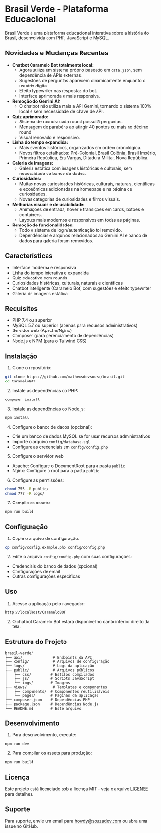 # Brasil Verde - Plataforma Educacional

Brasil Verde é uma plataforma educacional interativa sobre a história do Brasil, desenvolvida com PHP, JavaScript e MySQL.

## Novidades e Mudanças Recentes

- **Chatbot Caramelo Bot totalmente local:**
  - Agora utiliza um sistema próprio baseado em `data.json`, sem dependência de APIs externas.
  - Sugestões de perguntas aparecem dinamicamente enquanto o usuário digita.
  - Efeito typewriter nas respostas do bot.
  - Interface aprimorada e mais responsiva.
- **Remoção do Gemini AI:**
  - O chatbot não utiliza mais a API Gemini, tornando o sistema 100% local e sem necessidade de chave de API.
- **Quiz aprimorado:**
  - Sistema de rounds: cada round possui 5 perguntas.
  - Mensagem de parabéns ao atingir 40 pontos ou mais no décimo round.
  - Visual renovado e responsivo.
- **Linha do tempo expandida:**
  - Mais eventos históricos, organizados em ordem cronológica.
  - Novos filtros detalhados: Pré-Colonial, Brasil Colônia, Brasil Império, Primeira República, Era Vargas, Ditadura Militar, Nova República.
- **Galeria de imagens:**
  - Galeria estática com imagens históricas e culturais, sem necessidade de banco de dados.
- **Curiosidades:**
  - Muitas novas curiosidades históricas, culturais, naturais, científicas e econômicas adicionadas na homepage e na página de curiosidades.
  - Novas categorias de curiosidades e filtros visuais.
- **Melhorias visuais e de usabilidade:**
  - Animações de entrada, hover e transições em cards, botões e containers.
  - Layouts mais modernos e responsivos em todas as páginas.
- **Remoção de funcionalidades:**
  - Todo o sistema de login/autenticação foi removido.
  - Dependências e arquivos relacionados ao Gemini AI e banco de dados para galeria foram removidos.

## Características

- Interface moderna e responsiva
- Linha do tempo interativa e expandida
- Quiz educativo com rounds
- Curiosidades históricas, culturais, naturais e científicas
- Chatbot inteligente (Caramelo Bot) com sugestões e efeito typewriter
- Galeria de imagens estática

## Requisitos

- PHP 7.4 ou superior
- MySQL 5.7 ou superior (apenas para recursos administrativos)
- Servidor web (Apache/Nginx)
- Composer (para gerenciamento de dependências)
- Node.js e NPM (para o Tailwind CSS)

## Instalação

1. Clone o repositório:
```bash
git clone https://github.com/matheusdevsouza/brasil.git
cd CarameloBOT
```

2. Instale as dependências do PHP:
```bash
composer install
```

3. Instale as dependências do Node.js:
```bash
npm install
```

4. Configure o banco de dados (opcional):
- Crie um banco de dados MySQL se for usar recursos administrativos
- Importe o arquivo `config/database.sql`
- Configure as credenciais em `config/config.php`

5. Configure o servidor web:
- Apache: Configure o DocumentRoot para a pasta `public`
- Nginx: Configure o root para a pasta `public`

6. Configure as permissões:
```bash
chmod 755 -R public/
chmod 777 -R logs/
```

7. Compile os assets:
```bash
npm run build
```

## Configuração

1. Copie o arquivo de configuração:
```bash
cp config/config.example.php config/config.php
```

2. Edite o arquivo `config/config.php` com suas configurações:
- Credenciais do banco de dados (opcional)
- Configurações de email
- Outras configurações específicas

## Uso

1. Acesse a aplicação pelo navegador:
```
http://localhost/CarameloBOT
```

2. O chatbot Caramelo Bot estará disponível no canto inferior direito da tela.

## Estrutura do Projeto

```
brasil-verde/
├── api/              # Endpoints da API
├── config/           # Arquivos de configuração
├── logs/             # Logs da aplicação
├── public/           # Arquivos públicos
│   ├── css/         # Estilos compilados
│   ├── js/          # Scripts JavaScript
│   └── imgs/        # Imagens
├── views/            # Templates e componentes
│   ├── components/  # Componentes reutilizáveis
│   └── pages/       # Páginas da aplicação
├── composer.json    # Dependências PHP
├── package.json     # Dependências Node.js
└── README.md        # Este arquivo
```

## Desenvolvimento

1. Para desenvolvimento, execute:
```bash
npm run dev
```

2. Para compilar os assets para produção:
```bash
npm run build
```

## Licença

Este projeto está licenciado sob a licença MIT - veja o arquivo [LICENSE](LICENSE) para detalhes.

## Suporte

Para suporte, envie um email para howdy@souzadev.com ou abra uma issue no GitHub. 
